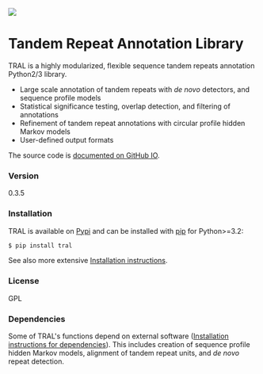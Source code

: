 [<img src="https://img.shields.io/pypi/v/tral.svg?branch=master">](https://pypi.python.org/pypi/tral)

# Tandem Repeat Annotation Library

TRAL is a highly modularized, flexible sequence tandem repeats annotation Python2/3 library.

  - Large scale annotation of tandem repeats with *de novo* detectors, and sequence profile models
  - Statistical significance testing, overlap detection, and filtering of annotations
  - Refinement of tandem repeat annotations with circular profile hidden Markov models
  - User-defined output formats

The source code is [documented on GitHub IO](https://acg-team.github.io/tral/).

### Version
0.3.5


### Installation

TRAL is available on [Pypi] and can be installed with [pip] for Python>=3.2:

```sh
$ pip install tral
```

See also more extensive [Installation instructions](install.html#install).


### License

GPL


### Dependencies

Some of TRAL's functions depend on external software ([Installation instructions for dependencies](install_external.html#install-external)). This includes creation of sequence profile hidden Markov models, alignment of tandem repeat units, and *de novo* repeat detection.


[Pypi]:https://pypi.python.org/pypi
[pip]:https://pip.pypa.io/en/latest/
